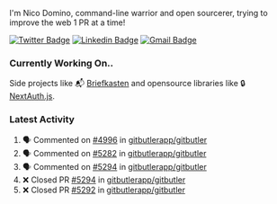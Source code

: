 
I'm Nico Domino, command-line warrior and open sourcerer, trying to improve the web 1 PR at a time!

[![Twitter Badge](https://img.shields.io/badge/-@ndom91-1ca0f1?style=flat-square&labelColor=1ca0f1&logo=twitter&logoColor=white&link=https://twitter.com/ndom91)](https://twitter.com/ndom91) [![Linkedin Badge](https://img.shields.io/badge/-ndom91-blue?style=flat-square&logo=Linkedin&logoColor=white&link=https://www.linkedin.com/in/ndom91/)](https://www.linkedin.com/in/ndom91/) [![Gmail Badge](https://img.shields.io/badge/-yo@ndo.dev-c14438?style=flat-square&logo=mail.ru&logoColor=white&link=mailto:yo@ndo.dev)](mailto:yo@ndo.dev)

### Currently Working On..

Side projects like 📬 [Briefkasten](https://briefkastenhq.com) and opensource libraries like 🔒 [NextAuth.js](https://github.com/nextauthjs/next-auth).

<!--START_SECTION_PROFILE_VIEWS:readme-info-->
<!--END_SECTION_PROFILE_VIEWS:readme-info-->

<!--START_SECTION_DAILY_COMMIT:readme-info-->
<!--END_SECTION_DAILY_COMMIT:readme-info-->

<!--START_SECTION_WEEKLY_COMMIT:readme-info-->
<!--END_SECTION_WEEKLY_COMMIT:readme-info-->

### Latest Activity

<!--START_SECTION:activity-->
1. 🗣 Commented on [#4996](https://github.com/gitbutlerapp/gitbutler/issues/4996#issuecomment-2435249171) in [gitbutlerapp/gitbutler](https://github.com/gitbutlerapp/gitbutler)
2. 🗣 Commented on [#5282](https://github.com/gitbutlerapp/gitbutler/issues/5282#issuecomment-2435141919) in [gitbutlerapp/gitbutler](https://github.com/gitbutlerapp/gitbutler)
3. 🗣 Commented on [#5294](https://github.com/gitbutlerapp/gitbutler/pull/5294#issuecomment-2435021487) in [gitbutlerapp/gitbutler](https://github.com/gitbutlerapp/gitbutler)
4. ❌ Closed PR [#5294](https://github.com/gitbutlerapp/gitbutler/pull/5294) in [gitbutlerapp/gitbutler](https://github.com/gitbutlerapp/gitbutler)
5. ❌ Closed PR [#5292](https://github.com/gitbutlerapp/gitbutler/pull/5292) in [gitbutlerapp/gitbutler](https://github.com/gitbutlerapp/gitbutler)
<!--END_SECTION:activity-->
